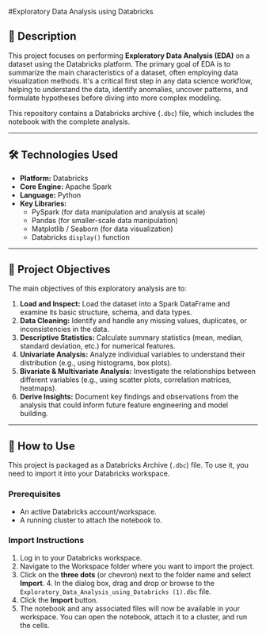 #Exploratory Data Analysis using Databricks

## 📝 Description

This project focuses on performing **Exploratory Data Analysis (EDA)** on a dataset using the Databricks platform. The primary goal of EDA is to summarize the main characteristics of a dataset, often employing data visualization methods. It's a critical first step in any data science workflow, helping to understand the data, identify anomalies, uncover patterns, and formulate hypotheses before diving into more complex modeling.

This repository contains a Databricks archive (`.dbc`) file, which includes the notebook with the complete analysis.

---

## 🛠️ Technologies Used

* **Platform:** Databricks
* **Core Engine:** Apache Spark
* **Language:** Python
* **Key Libraries:**
    * PySpark (for data manipulation and analysis at scale)
    * Pandas (for smaller-scale data manipulation)
    * Matplotlib / Seaborn (for data visualization)
    * Databricks `display()` function

---

## 🎯 Project Objectives

The main objectives of this exploratory analysis are to:

1.  **Load and Inspect:** Load the dataset into a Spark DataFrame and examine its basic structure, schema, and data types.
2.  **Data Cleaning:** Identify and handle any missing values, duplicates, or inconsistencies in the data.
3.  **Descriptive Statistics:** Calculate summary statistics (mean, median, standard deviation, etc.) for numerical features.
4.  **Univariate Analysis:** Analyze individual variables to understand their distribution (e.g., using histograms, box plots).
5.  **Bivariate & Multivariate Analysis:** Investigate the relationships between different variables (e.g., using scatter plots, correlation matrices, heatmaps).
6.  **Derive Insights:** Document key findings and observations from the analysis that could inform future feature engineering and model building.

---

## 🚀 How to Use

This project is packaged as a Databricks Archive (`.dbc`) file. To use it, you need to import it into your Databricks workspace.

### Prerequisites

* An active Databricks account/workspace.
* A running cluster to attach the notebook to.

### Import Instructions

1.  Log in to your Databricks workspace.
2.  Navigate to the Workspace folder where you want to import the project.
3.  Click on the **three dots** (or chevron) next to the folder name and select **Import**.
    4.  In the dialog box, drag and drop or browse to the `Exploratory_Data_Analysis_using_Databricks (1).dbc` file.
5.  Click the **Import** button.
6.  The notebook and any associated files will now be available in your workspace. You can open the notebook, attach it to a cluster, and run the cells.
